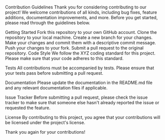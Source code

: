 Contribution Guidelines
Thank you for considering contributing to our project! We welcome contributions of all kinds, including bug fixes, feature additions, documentation improvements, and more. Before you get started, please read through the guidelines below.

Getting Started
Fork this repository to your own GitHub account.
Clone the repository to your local machine.
Create a new branch for your changes.
Make your changes and commit them with a descriptive commit message.
Push your changes to your fork.
Submit a pull request to the original repository.
Code Style
We follow the XYZ coding standard for this project. Please make sure that your code adheres to this standard.

Tests
All contributions must be accompanied by tests. Please ensure that your tests pass before submitting a pull request.

Documentation
Please update the documentation in the README.md file and any relevant documentation files if applicable.

Issue Tracker
Before submitting a pull request, please check the issue tracker to make sure that someone else hasn't already reported the issue or requested the feature.

License
By contributing to this project, you agree that your contributions will be licensed under the project's license.

Thank you again for your contributions!
